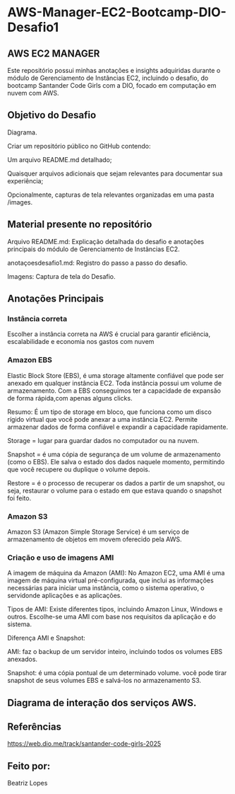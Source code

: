 # AWS-Manager-EC2-Bootcamp-DIO-Desafio1
## AWS EC2 MANAGER
Este repositório possui minhas anotações e insights adquiridas durante o módulo de Gerenciamento de Instâncias EC2, incluindo o desafio, do bootcamp Santander Code Girls com a DIO, focado em computação em nuvem com AWS.

## Objetivo do Desafio

Diagrama.

Criar um repositório público no GitHub contendo: 

Um arquivo README.md detalhado;

Quaisquer arquivos adicionais que sejam relevantes para documentar sua experiência;

Opcionalmente, capturas de tela relevantes organizadas em uma pasta /images.

## Material presente no repositório
Arquivo README.md: Explicação detalhada do desafio e anotações principais do módulo de Gerenciamento de Instâncias EC2.

anotaçoesdesafio1.md: Registro do passo a passo do desafio.

Imagens: Captura de tela do Desafio.

## Anotações Principais
### Instância correta

Escolher a instância correta na AWS é crucial para garantir eficiência, escalabilidade e economia nos gastos com nuvem
  
### Amazon EBS
Elastic Block Store (EBS), é uma storage altamente confiável que pode ser anexado em qualquer instância EC2. Toda instância possui um volume de armazenamento. Com a EBS conseguimos ter a capacidade de expansão de forma rápida,com apenas alguns clicks.

Resumo:  É um tipo de storage em bloco, que funciona como um disco rígido virtual que você pode anexar a uma instância EC2.
Permite armazenar dados de forma confiável e expandir a capacidade rapidamente.

Storage = lugar para guardar dados no computador ou na nuvem.

Snapshot = é uma cópia de segurança de um volume de armazenamento (como o EBS). Ele salva o estado dos dados naquele momento, permitindo que você recupere ou duplique o volume depois.

Restore = é o processo de recuperar os dados a partir de um snapshot, ou seja, restaurar o volume para o estado em que estava quando o snapshot foi feito.

### Amazon S3

Amazon S3 (Amazon Simple Storage Service) é um serviço de armazenamento de objetos em movem oferecido pela AWS.

### Criação e uso de imagens AMI

A imagem de máquina da Amazon (AMI): No Amazon EC2, uma AMI é uma imagem de máquina virtual pré-configurada, que inclui as informações necessárias para iniciar uma instância, como o sistema operativo, o servidonde aplicações e as aplicações.

Tipos de AMI: Existe diferentes tipos, incluindo Amazon Linux, Windows e outros. Escolhe-se uma AMI com base nos requisitos da aplicação e do sistema.

Diferença AMI e Snapshot:

AMI: faz o backup de um servidor inteiro, incluindo todos os volumes EBS anexados.

Snapshot: é uma cópia pontual de um determinado volume. você pode tirar snapshot de seus volumes EBS e salvá-los no armazenamento S3.

## Diagrama de interação dos serviços AWS.




## Referências
https://web.dio.me/track/santander-code-girls-2025
## Feito por:
Beatriz Lopes




